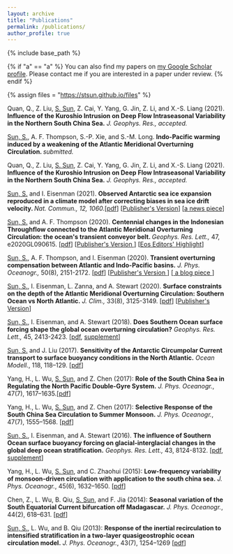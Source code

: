 ```yaml
---
layout: archive
title: "Publications"
permalink: /publications/
author_profile: true
---
```


{% include base_path %}

{% if "a" == "a" %}
  You can also find my papers on <a href="https://scholar.google.com/citations?user=IJMEC2EAAAAJ&hl=en">my Google Scholar profile</a>. Please contact me if you are interested in a paper under review.
{% endif %}

{% assign files = "https://stsun.github.io/files" %}

Quan, Q., Z. Liu, <u>S. Sun</u>, Z. Cai, Y. Yang, G. Jin, Z. Li, and X.-S. Liang (2021). **Influence of the Kuroshio Intrusion on Deep Flow Intraseasonal Variability in the Northern South China Sea.**  *J. Geophys. Res., accepted.*

<p><u>Sun, S.</u>, A. F. Thompson, S.-P. Xie, and S.-M. Long. <b> Indo-Pacific warming induced by a weakening of the Atlantic Meridional Overturning Circulation. </b> <i> submitted. </i> </p>

<p>Quan, Q., Z. Liu, <u>S. Sun</u>, Z. Cai, Y. Yang, G. Jin, Z. Li, and X.-S. Liang (2021). <b> Influence of the Kuroshio Intrusion on Deep Flow Intraseasonal Variability in the Northern South China Sea.</b> <i> J. Geophys. Res., accepted. </i> </p>

<p><u>Sun, S.</u> and I. Eisenman (2021). <b> Observed Antarctic sea ice expansion reproduced in a climate model after correcting biases in sea ice drift velocity. </b> <i> Nat. Commun., 12, 1060.</i>[<a href="{{files}}/Sun-Eisenman-2021-NCOMMS.pdf">pdf</a>] [<a href="https://doi.org/10.1038/s41467-021-21412-z">Publisher's Version</a>] [<a href="https://scripps.ucsd.edu/news/simulation-vs-reality-researchers-modify-climate-model-explain-expanding-antarctic-sea-ice">a news piece</a>]</p>

<p><u>Sun, S.</u> and A. F. Thompson (2020). <b> Centennial changes in the Indonesian Throughflow connected to the Atlantic Meridional Overturning Circulation: the ocean's transient conveyor belt. </b> <i> Geophys. Res. Lett., </i> 47,  e2020GL090615. [<a href="{{files}}/Sun-Thompson-2020-GRL-ITF.pdf">pdf</a>] [<a href="https://doi.org/10.1029/2020GL090615">Publisher's Version </a>] [<a href="https://eos.org/editor-highlights/what-causes-centennial-changes-in-the-indonesian-throughflow">Eos Editors' Highlight</a>]</p>

<p><u>Sun, S.</u>, A. F. Thompson, and I. Eisenman (2020). <b>Transient overturning compensation between Atlantic and Indo-Pacific basins.</b> <i> J. Phys. Oceanogr., </i> 50(8), 2151-2172.  [<a href="{{files}}/Sun-Thompson-Eisenman-2020-JPO.pdf">pdf</a>] [<a href="https://doi.org/10.1175/JPO-D-20-0060.1">Publisher's Version </a>] [<a href="https://ocean2climate.org/2020/06/25/compensating-change-in-the-indo-pacific-moc-in-response-to-the-atlantic-moc-slowdown/"> a blog piece </a>] </p>

<p><u>Sun, S.</u>, I. Eisenman, L. Zanna, and A. Stewart (2020). <b>Surface constraints on the depth of the Atlantic Meridional Overturning Circulation: Southern Ocean vs North Atlantic.</b> <i> J. Clim., </i>  33(8), 3125-3149. [<a href="{{files}}/Sun-Eisenman-Zanna-Stewart-inpress-2020.pdf">pdf</a>] [<a href="https://doi.org/10.1175/JCLI-D-19-0546.1">Publisher's Version</a>]</p>

<p><u>Sun, S.</u>, I. Eisenman, and A. Stewart (2018). <b>Does Southern Ocean surface forcing shape the global ocean overturning circulation?</b> <i>Geophys. Res. Lett.,</i> 45, 2413-2423. [<a href="{{ files }}/Sun_et_al-2018-Geophysical_Research_Letters.pdf">pdf</a>, <a href="{{ files }}/Sun_et_al-2018-Geophysical_Research_Letters.sup.pdf">supplement</a>]</p>

<p><u>Sun, S.</u> and J. Liu (2017). <b>Sensitivity of the Antarctic Circumpolar Current transport to surface buoyancy conditions in the North Atlantic.</b> <i>Ocean Modell.</i>, 118, 118–129. [<a href="{{ files }}/Sun-Liu-2017-ACC.pdf">pdf</a>]</p>

<p>Yang, H., L. Wu, <u>S. Sun</u>, and Z. Chen (2017): <b>Role of the South China Sea in Regulating the North Pacific Double-Gyre System.</b> <i>J. Phys. Oceanogr.</i>, 47(7), 1617–1635.[<a href="{{ files }}/Yang_etal_2017.pdf">pdf</a>] </p>

<p>Yang, H., L. Wu, <u>S. Sun</u>, and Z. Chen (2017): <b>Selective Response of the South China Sea Circulation to Summer Monsoon.</b> <i>J. Phys. Oceanogr.</i>, 47(7), 1555–1568. [<a href="{{ files }}/Yang-2017-SCSIntraSeasonal.pdf">pdf</a>]</p>

<p><u>Sun, S.</u>, I. Eisenman, and A. Stewart (2016). 
<b>The influence of Southern Ocean surface buoyancy forcing on glacial-interglacial changes in the global deep ocean stratification.</b> 
<i>Geophys. Res. Lett.,</i> 43, 8124-8132. [<a href="{{ files }}/Sun_et_al-2016-Geophysical_Research_Letters.pdf">pdf</a>, <a href="{{ files }}/Sun_et_al-2016-Geophysical_Research_Letters.sup-1.pdf">supplement</a>]</p>

<p>Yang, H., L. Wu, <u>S. Sun</u>, and C. Zhaohui (2015): <b>Low-frequency variability of monsoon-driven circulation with application to the south china sea.</b> <i>J. Phys. Oceanogr.</i>, 45(6), 1632–1650. [<a href="{{ files }}/Yang_etal_2014.pdf">pdf</a>]</p>

<p>Chen, Z., L. Wu, B. Qiu, <u>S. Sun</u>, and F. Jia (2014): <b>Seasonal variation of the South Equatorial Current bifurcation off Madagascar.</b> <i>J. Phys. Oceanogr.</i>, 44(2), 618–631. [<a href="{{ files }}/Chen_etal_2013.pdf">pdf</a>]</p>

<p> <u>Sun, S.</u>, L. Wu, and B. Qiu (2013): <b>Response of the inertial recirculation to intensified stratification in a two-layer quasigeostrophic ocean circulation model.</b> <i>J. Phys. Oceanogr.</i>, 43(7), 1254–1269 [<a href="{{ files }}/Sun_etal_2013.pdf">pdf</a>]</p>



<!---
## In-prep or submitted


-->

